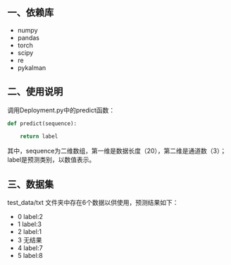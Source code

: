 ## 一、依赖库

- numpy
- pandas
- torch
- scipy
- re
- pykalman



## 二、使用说明

调用Deployment.py中的predict函数：

```python
def predict(sequence):
    
    return label
```

其中，sequence为二维数组，第一维是数据长度（20），第二维是通道数（3）；label是预测类别，以数值表示。



## 三、数据集

test_data/txt 文件夹中存在6个数据以供使用，预测结果如下：

- 0	label:2
- 1	label:3
- 2	label:1
- 3	无结果
- 4	label:7
- 5	label:8



